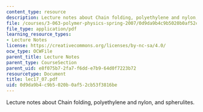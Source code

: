 ```yaml
---
content_type: resource
description: Lecture notes about Chain folding, polyethylene and nylon, and spherulites.
file: /courses/3-063-polymer-physics-spring-2007/0d9da9b4c9b5020b0af52cb53f3816be_lec17_07.pdf
file_type: application/pdf
learning_resource_types:
- Lecture Notes
license: https://creativecommons.org/licenses/by-nc-sa/4.0/
ocw_type: OCWFile
parent_title: Lecture Notes
parent_type: CourseSection
parent_uid: e8f075b7-2fa7-f6dd-e7b9-64d0f7223b72
resourcetype: Document
title: lec17_07.pdf
uid: 0d9da9b4-c9b5-020b-0af5-2cb53f3816be
---
```

Lecture notes about Chain folding, polyethylene and nylon, and spherulites.